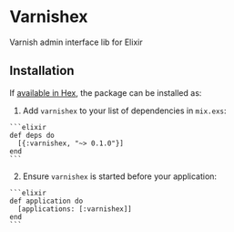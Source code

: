 # Varnishex

Varnish admin interface lib for Elixir

## Installation

If [available in Hex](https://hex.pm/docs/publish), the package can be installed as:

  1. Add `varnishex` to your list of dependencies in `mix.exs`:

    ```elixir
    def deps do
      [{:varnishex, "~> 0.1.0"}]
    end
    ```

  2. Ensure `varnishex` is started before your application:

    ```elixir
    def application do
      [applications: [:varnishex]]
    end
    ```
